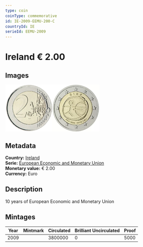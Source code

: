 ```yaml
---
type: coin
coinType: commemorative
id: IE-2009-EEMU-200-C
countryId: IE
serieId: EEMU-2009
---
```


# Ireland € 2.00

## Images

<img src="../../Images/common-2007-200.webp" height="150" alt="Front image"><img src="Images/IE-2009-200.webp" height="150" alt="Back image">

## Metadata

**Country:** [Ireland](../../Countries/Ireland/index.md)\
**Serie:** [European Economic and Monetary Union](index.md)\
**Monetary value:** € 2.00\
**Currency:** Euro

## Description

10 years of European Economic and Monetary Union

## Mintages

| Year | Mintmark | Circulated | Brilliant Uncirculated | Proof |
| ---- | -------- | ---------- | ---------------------- | ----- |
| 2009 |          | 3800000    | 0                      | 5000  |
